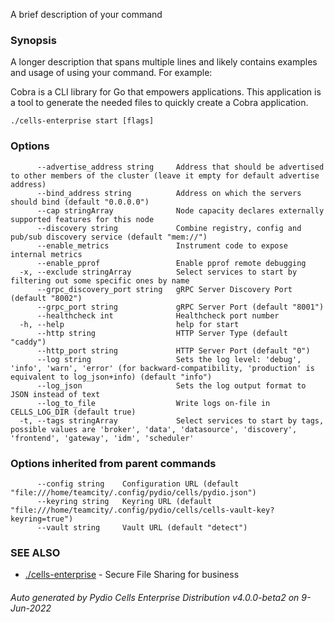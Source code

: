 A brief description of your command

### Synopsis

A longer description that spans multiple lines and likely contains examples
and usage of using your command. For example:

Cobra is a CLI library for Go that empowers applications.
This application is a tool to generate the needed files
to quickly create a Cobra application.

```
./cells-enterprise start [flags]
```

### Options

```
      --advertise_address string     Address that should be advertised to other members of the cluster (leave it empty for default advertise address)
      --bind_address string          Address on which the servers should bind (default "0.0.0.0")
      --cap stringArray              Node capacity declares externally supported features for this node
      --discovery string             Combine registry, config and pub/sub discovery service (default "mem://")
      --enable_metrics               Instrument code to expose internal metrics
      --enable_pprof                 Enable pprof remote debugging
  -x, --exclude stringArray          Select services to start by filtering out some specific ones by name
      --grpc_discovery_port string   gRPC Server Discovery Port (default "8002")
      --grpc_port string             gRPC Server Port (default "8001")
      --healthcheck int              Healthcheck port number
  -h, --help                         help for start
      --http string                  HTTP Server Type (default "caddy")
      --http_port string             HTTP Server Port (default "0")
      --log string                   Sets the log level: 'debug', 'info', 'warn', 'error' (for backward-compatibility, 'production' is equivalent to log_json+info) (default "info")
      --log_json                     Sets the log output format to JSON instead of text
      --log_to_file                  Write logs on-file in CELLS_LOG_DIR (default true)
  -t, --tags stringArray             Select services to start by tags, possible values are 'broker', 'data', 'datasource', 'discovery', 'frontend', 'gateway', 'idm', 'scheduler'
```

### Options inherited from parent commands

```
      --config string    Configuration URL (default "file:///home/teamcity/.config/pydio/cells/pydio.json")
      --keyring string   Keyring URL (default "file:///home/teamcity/.config/pydio/cells/cells-vault-key?keyring=true")
      --vault string     Vault URL (default "detect")
```

### SEE ALSO

* [./cells-enterprise](./cells-enterprise)	 - Secure File Sharing for business

###### Auto generated by Pydio Cells Enterprise Distribution v4.0.0-beta2 on 9-Jun-2022
